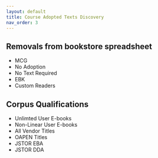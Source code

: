 ```yaml
---
layout: default
title: Course Adopted Texts Discovery
nav_order: 3
---
```

## Removals from bookstore spreadsheet
- MCG
- No Adoption
- No Text Required
- EBK
- Custom Readers

## Corpus Qualifications
- Unlimted User E-books
- Non-Linear User E-books
- All Vendor Titles
- OAPEN Titles
- JSTOR EBA
- JSTOR DDA
